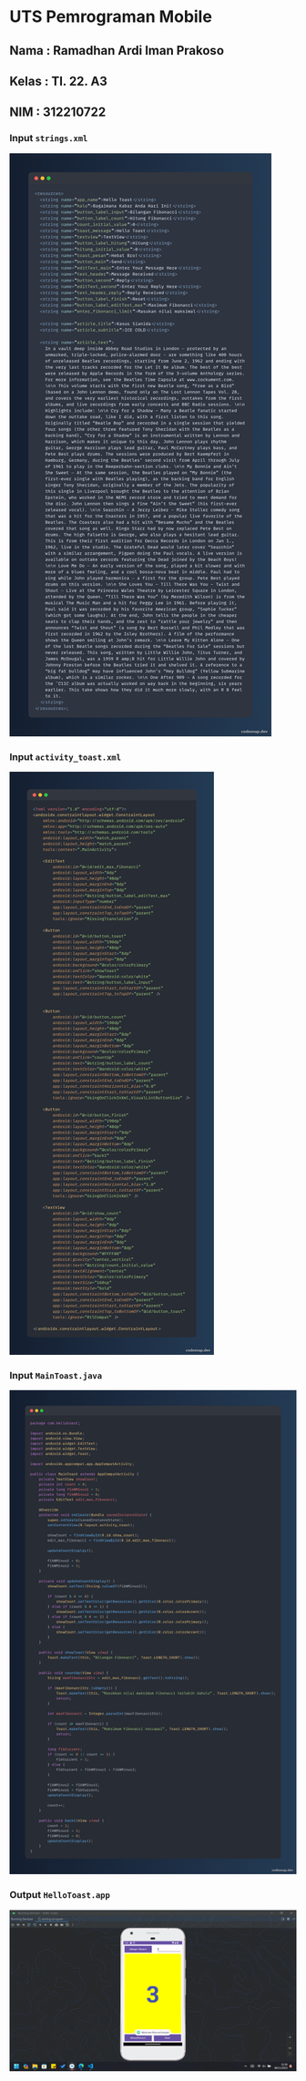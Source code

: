 # UTS Pemrograman Mobile
## Nama : Ramadhan Ardi Iman Prakoso
## Kelas : TI. 22. A3
## NIM : 312210722

### Input ``strings.xml``
![gambar](img/ss-string.png)
### Input ``activity_toast.xml``
![gambar](img/ss-layout.png)
### Input ``MainToast.java``
![gambar](img/ss-java.png)
### Output ``HelloToast.app``
![gambar](img/ss-app.png)